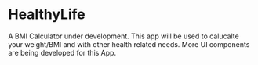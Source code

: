 # HealthyLife
A BMI Calculator under development. This app will be used to calucalte your weight/BMI and with other health related needs. More UI components are being developed for this App.
